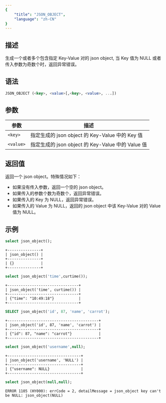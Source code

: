```yaml
---
{
    "title": "JSON_OBJECT",
    "language": "zh-CN"
}
---
```


<!-- 
Licensed to the Apache Software Foundation (ASF) under one
or more contributor license agreements.  See the NOTICE file
distributed with this work for additional information
regarding copyright ownership.  The ASF licenses this file
to you under the Apache License, Version 2.0 (the
"License"); you may not use this file except in compliance
with the License.  You may obtain a copy of the License at

  http://www.apache.org/licenses/LICENSE-2.0

Unless required by applicable law or agreed to in writing,
software distributed under the License is distributed on an
"AS IS" BASIS, WITHOUT WARRANTIES OR CONDITIONS OF ANY
KIND, either express or implied.  See the License for the
specific language governing permissions and limitations
under the License.
-->


## 描述

生成一个或者多个包含指定 Key-Value 对的 json object, 当 Key 值为 NULL 或者传入参数为奇数个时，返回异常错误。

## 语法

```sql
JSON_OBJECT (<key>, <value>[,<key>, <value>, ...])
```

## 参数

| 参数      | 描述                                       |
|---------|------------------------------------------|
| `<key>`   | 指定生成的 json object 的 Key-Value 中的 Key 值   |
| `<value>` | 指定生成的 json object 的 Key-Value 中的 Value 值 |

## 返回值

返回一个 json object。特殊情况如下：
* 如果没有传入参数，返回一个空的 json object。
* 如果传入的参数个数为奇数个，返回异常错误。
* 如果传入的 Key 为 NULL，返回异常错误。
* 如果传入的 Value 为 NULL，返回的 json object 中该 Key-Value 对的 Value 值为 NULL。

## 示例

```sql
select json_object();
```
```text
+---------------+
| json_object() |
+---------------+
| {}            |
+---------------+
```
```sql
select json_object('time',curtime());
```
```text
+--------------------------------+
| json_object('time', curtime()) |
+--------------------------------+
| {"time": "10:49:18"}           |
+--------------------------------+
```
```sql
SELECT json_object('id', 87, 'name', 'carrot');
```
```text
+-----------------------------------------+
| json_object('id', 87, 'name', 'carrot') |
+-----------------------------------------+
| {"id": 87, "name": "carrot"}            |
+-----------------------------------------+
```
```sql
select json_object('username',null);
```
```text
+---------------------------------+
| json_object('username', 'NULL') |
+---------------------------------+
| {"username": NULL}              |
+---------------------------------+
```
```sql
select json_object(null,null);
```
```text
ERROR 1105 (HY000): errCode = 2, detailMessage = json_object key can't be NULL: json_object(NULL)
```